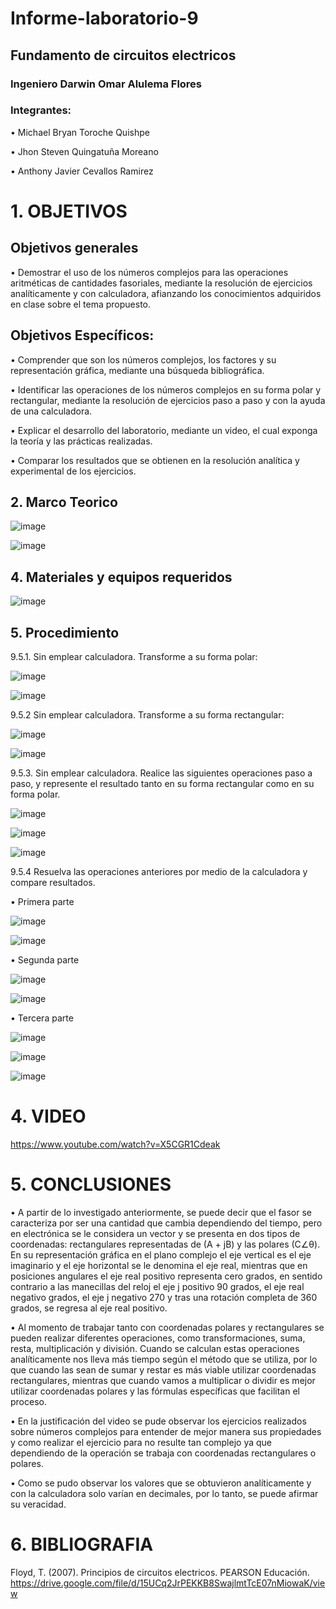 # Informe-laboratorio-9

## Fundamento de circuitos electricos

### Ingeniero Darwin Omar Alulema Flores

### Integrantes:
•	Michael Bryan Toroche Quishpe 

•	Jhon Steven Quingatuña Moreano

•	 Anthony Javier Cevallos Ramirez

# 1. OBJETIVOS

## Objetivos generales

• Demostrar el uso de los números complejos para las operaciones aritméticas de cantidades fasoriales, mediante la resolución de ejercicios analíticamente y con calculadora, afianzando los conocimientos adquiridos en clase sobre el tema propuesto.

## Objetivos Específicos:

• Comprender que son los números complejos, los factores y su representación gráfica, mediante una búsqueda bibliográfica.

• Identificar las operaciones de los números complejos en su forma polar y rectangular, mediante la resolución de ejercicios paso a paso y con la ayuda de una calculadora.

• Explicar el desarrollo del laboratorio, mediante un video, el cual exponga la teoría y las prácticas realizadas.

• Comparar los resultados que se obtienen en la resolución analítica y experimental de los ejercicios.

## 2. Marco Teorico

![image](https://user-images.githubusercontent.com/116813974/221028854-447aa93d-dd96-4d60-860a-d9abbc5cd057.png)

![image](https://user-images.githubusercontent.com/116813974/221029081-5185c3b4-2bf3-4e1c-b74b-8c0c07ec4049.png)


## 4. Materiales y equipos requeridos
![image](https://user-images.githubusercontent.com/116775893/220949811-520e44c9-3f71-46ca-9479-3f357529b238.png)
## 5. Procedimiento
9.5.1. Sin emplear calculadora. Transforme a su forma polar:

![image](https://user-images.githubusercontent.com/116775893/220950182-7efb87ec-4432-4bc7-975d-f9ba64035cc7.png)

![image](https://user-images.githubusercontent.com/116775893/220950212-aa1b108f-ef75-42be-b6c4-94c3555f74ee.png)

9.5.2 Sin emplear calculadora. Transforme a su forma rectangular:

![image](https://user-images.githubusercontent.com/116775893/220950362-7facfddf-724e-42bf-9b34-fa72ef070c73.png)

![image](https://user-images.githubusercontent.com/116775893/220950382-eae371af-a3ba-457a-b51e-cc1437d7a1b0.png)

9.5.3. Sin emplear calculadora. Realice las siguientes operaciones paso a paso, y
represente el resultado tanto en su forma rectangular como en su forma polar.

![image](https://user-images.githubusercontent.com/116775893/220950535-8b0912bf-9eb6-41f1-849e-70e7a2c9e9d4.png)

![image](https://user-images.githubusercontent.com/116775893/220950570-233294e5-2b00-4e25-a64e-ca60d90ac6f7.png)

![image](https://user-images.githubusercontent.com/116775893/220950602-76773456-8cf0-4a20-8243-e389633f3c91.png)

9.5.4 Resuelva las operaciones anteriores por medio de la calculadora y compare
resultados.

•	Primera parte

![image](https://user-images.githubusercontent.com/116775893/220950862-b2959e83-5597-4010-825d-12a620f18948.png)

![image](https://user-images.githubusercontent.com/116775893/220950886-9a099110-eee0-4dc9-92a2-05f6e2d4c071.png)

•	Segunda parte

![image](https://user-images.githubusercontent.com/116775893/220951024-90c4221b-6b90-4ee8-904f-542b08731958.png)

![image](https://user-images.githubusercontent.com/116775893/220951053-aa477479-24cb-4a44-b8a4-1db443013967.png)

• Tercera parte

![image](https://user-images.githubusercontent.com/116775893/220951181-20453e13-73c1-47b4-a42a-3ad66f0c9d8e.png)

![image](https://user-images.githubusercontent.com/116775893/220951207-9764d9e0-215e-4b24-8b5c-000f4b37e4d5.png)

![image](https://user-images.githubusercontent.com/116775893/220951267-ae044444-1e42-4790-baf1-927ae4effd66.png)

# 4. VIDEO

https://www.youtube.com/watch?v=X5CGR1Cdeak

# 5. CONCLUSIONES

• A partir de lo investigado anteriormente, se puede decir que el fasor se caracteriza por ser una cantidad que cambia dependiendo del tiempo, pero en electrónica se le considera un vector y se presenta en dos tipos de coordenadas: rectangulares representadas de (A + jB) y las polares (C∠θ). En su representación gráfica en el plano complejo el eje vertical es el eje imaginario y el eje horizontal se le denomina el eje real, mientras que en posiciones angulares el eje real positivo representa cero grados, en sentido contrario a las manecillas del reloj el eje j positivo 90 grados, el eje real negativo grados, el eje j negativo 270 y tras una rotación completa de 360 ​​grados, se regresa al eje real positivo.

• Al momento de trabajar tanto con coordenadas polares y rectangulares se pueden realizar diferentes operaciones, como transformaciones, suma, resta, multiplicación y división. Cuando se calculan estas operaciones analíticamente nos lleva más tiempo según el método que se utiliza, por lo que cuando las sean de sumar y restar es más viable utilizar coordenadas rectangulares, mientras que cuando vamos a multiplicar o dividir es mejor utilizar coordenadas polares y las fórmulas específicas que facilitan el proceso.

• En la justificación del video se pude observar los ejercicios realizados sobre números complejos para entender de mejor manera sus propiedades y como realizar el ejercicio para no resulte tan complejo ya que dependiendo de la operación se trabaja con coordenadas rectangulares o polares.

• Como se pudo observar los valores que se obtuvieron analíticamente y con la calculadora solo varían en decimales, por lo tanto, se puede afirmar su veracidad.

# 6. BIBLIOGRAFIA

Floyd, T. (2007). Principios de circuitos electricos. PEARSON Educación. https://drive.google.com/file/d/15UCq2JrPEKKB8SwajlmtTcE07nMiowaK/view


